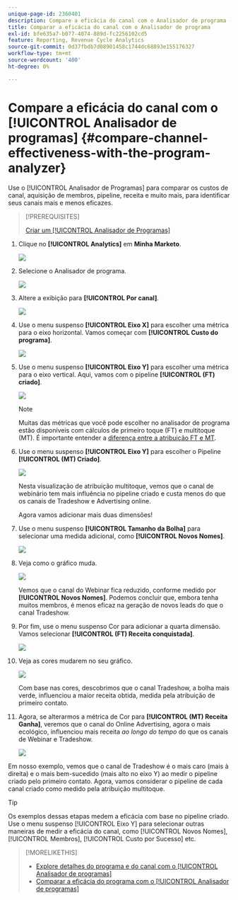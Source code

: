 ```yaml
---
unique-page-id: 2360401
description: Compare a eficácia do canal com o Analisador de programa - Documentação do Marketo - Documentação do produto
title: Comparar a eficácia do canal com o Analisador de programa
exl-id: bfe635a7-b077-4074-889d-fc2256102cd5
feature: Reporting, Revenue Cycle Analytics
source-git-commit: 0d37fbdb7d08901458c1744dc68893e155176327
workflow-type: tm+mt
source-wordcount: '400'
ht-degree: 0%

---
```


# Compare a eficácia do canal com o [!UICONTROL Analisador de programas] {#compare-channel-effectiveness-with-the-program-analyzer}

Use o [!UICONTROL Analisador de Programas] para comparar os custos de canal, aquisição de membros, pipeline, receita e muito mais, para identificar seus canais mais e menos eficazes.

>[!PREREQUISITES]
>
>[Criar um [!UICONTROL Analisador de Programas]](/help/marketo/product-docs/reporting/revenue-cycle-analytics/program-analytics/create-a-program-analyzer.md)

1. Clique no **[!UICONTROL Analytics]** em **Minha Marketo**.

   ![](assets/image2014-9-17-18-3a36-3a13.png)

1. Selecione o Analisador de programa.

   ![](assets/image2014-9-17-18-3a36-3a40.png)

1. Altere a exibição para **[!UICONTROL Por canal]**.

   ![](assets/image2014-9-17-18-3a36-3a59.png)

1. Use o menu suspenso **[!UICONTROL Eixo X]** para escolher uma métrica para o eixo horizontal. Vamos começar com **[!UICONTROL Custo do programa]**.

   ![](assets/image2014-9-17-18-3a37-3a7.png)

1. Use o menu suspenso **[!UICONTROL Eixo Y]** para escolher uma métrica para o eixo vertical. Aqui, vamos com o pipeline **[!UICONTROL (FT) criado]**.

   ![](assets/image2014-9-17-18-3a37-3a50.png)

   >[!NOTE]
   >
   >Muitas das métricas que você pode escolher no analisador de programa estão disponíveis com cálculos de primeiro toque (FT) e multitoque (MT). É importante entender a [diferença entre a atribuição FT e MT](/help/marketo/product-docs/reporting/revenue-cycle-analytics/revenue-tools/attribution/understanding-attribution.md).

1. Use o menu suspenso **[!UICONTROL Eixo Y]** para escolher o Pipeline **[!UICONTROL (MT) Criado]**.

   ![](assets/image2014-9-17-18-3a39-3a5.png)

   Nesta visualização de atribuição multitoque, vemos que o canal de webinário tem mais influência no pipeline criado e custa menos do que os canais de Tradeshow e Advertising online.

   Agora vamos adicionar mais duas dimensões!

1. Use o menu suspenso **[!UICONTROL Tamanho da Bolha]** para selecionar uma medida adicional, como **[!UICONTROL Novos Nomes]**.

   ![](assets/image2014-9-17-18-3a39-3a36.png)

1. Veja como o gráfico muda.

   ![](assets/image2014-9-17-18-3a39-3a55.png)

   Vemos que o canal do Webinar fica reduzido, conforme medido por **[!UICONTROL Novos Nomes]**. Podemos concluir que, embora tenha muitos membros, é menos eficaz na geração de novos leads do que o canal Tradeshow.

1. Por fim, use o menu suspenso Cor para adicionar a quarta dimensão. Vamos selecionar **[!UICONTROL (FT) Receita conquistada]**.

   ![](assets/image2014-9-17-18-3a41-3a7.png)

1. Veja as cores mudarem no seu gráfico.

   ![](assets/image2014-9-17-18-3a41-3a19.png)

   Com base nas cores, descobrimos que o canal Tradeshow, a bolha mais verde, influenciou a maior receita obtida, medida pela atribuição de primeiro contato.

1. Agora, se alterarmos a métrica de Cor para **[!UICONTROL (MT) Receita Ganha]**, veremos que o canal do Online Advertising, agora o mais ecológico, influenciou mais receita _ao longo do tempo_ do que os canais de Webinar e Tradeshow.

   ![](assets/image2014-9-17-18-3a41-3a40.png)

Em nosso exemplo, vemos que o canal de Tradeshow é o mais caro (mais à direita) e o mais bem-sucedido (mais alto no eixo Y) ao medir o pipeline criado pelo primeiro contato. Agora, vamos considerar o pipeline de cada canal criado como medido pela atribuição multitoque.

>[!TIP]
>
>Os exemplos dessas etapas medem a eficácia com base no pipeline criado. Use o menu suspenso [!UICONTROL Eixo Y] para selecionar outras maneiras de medir a eficácia do canal, como [!UICONTROL Novos Nomes], [!UICONTROL Membros], [!UICONTROL Custo por Sucesso] etc.

>[!MORELIKETHIS]
>
>* [Explore detalhes do programa e do canal com o [!UICONTROL Analisador de programas]](/help/marketo/product-docs/reporting/revenue-cycle-analytics/program-analytics/explore-program-and-channel-details-with-the-program-analyzer.md)
>* [Comparar a eficácia do programa com o [!UICONTROL Analisador de programas]](/help/marketo/product-docs/reporting/revenue-cycle-analytics/program-analytics/compare-program-effectiveness-with-the-program-analyzer.md)
